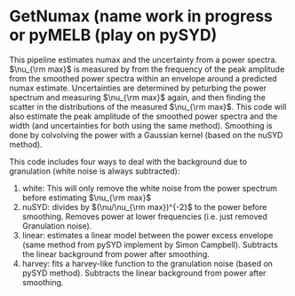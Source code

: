 # GetNumax (name work in progress or pyMELB (play on pySYD)

This pipeline estimates numax and the uncertainty from a power spectra. $\nu_{\rm max}$ is measured by from the frequency of the peak amplitude from the smoothed power spectra within an envelope around a predicted numax estimate. Uncertainties are determined by peturbing the power spectrum and measuring $\nu_{\rm max}$ again, and then finding the scatter in the distributions of the measured $\nu_{\rm max}$. This code will also estimate the peak amplitude of the smoothed power spectra and the width (and uncertainties for both using the same method). Smoothing is done by colvolving the power with a Gaussian kernel (based on the nuSYD method). 

This code includes four ways to deal with the background due to granulation (white noise is always subtracted):

1. white: This will only remove the white noise from the power spectrum before estimating $\nu_{\rm max}$
2. nuSYD: divides by $(\nu/\nu_{\rm max})^{-2}$ to the power before smoothing. Removes power at lower frequencies (i.e. just removed Granulation noise). 
3. linear: estimates a linear model between the power excess envelope (same method from pySYD implement by Simon Campbell). Subtracts the linear background from power after smoothing.
4. harvey: fits a harvey-like function to the granulation noise (based on pySYD method). Subtracts the linear background from power after smoothing.
